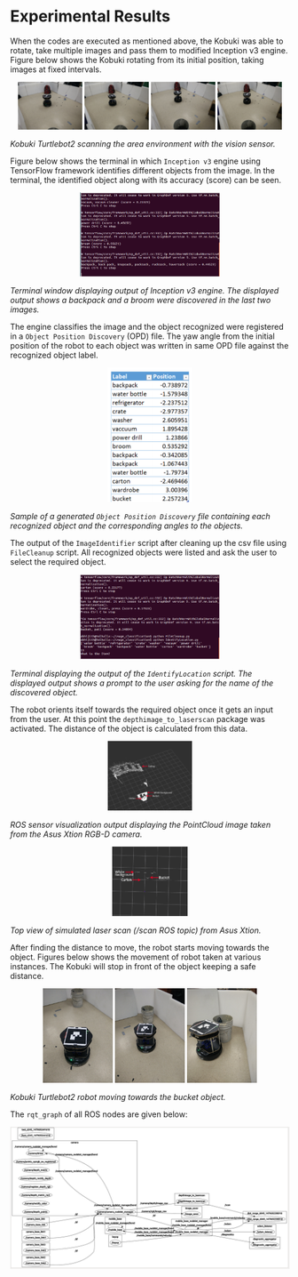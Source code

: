 # Experimental Results

When the codes are executed as mentioned above, the Kobuki was able to rotate, take multiple images and pass them to modified Inception v3 engine. Figure below shows the Kobuki rotating from its initial position, taking images at fixed intervals.

<p align="center">
  <img src="Images/rotate_1.jpg" width="23%"/> <img src="Images/rotate_2.jpg" width="23%"/> <img src="Images/rotate_3.jpg" width="23%"/> <img src="Images/rotate_4.jpg" width="23%"/>
  
  <em>Kobuki Turtlebot2 scanning the area environment with the vision sensor. </em>
</p>

Figure below shows the terminal in which `Inception v3` engine using TensorFlow framework identifies different objects from the image. In the terminal, the identified object along with its accuracy (score) can be seen. 

<p align = "center">
  <img src = "Images/image_classifier.png" width="50%"/>
  
  <em>Terminal window displaying output of Inception v3 engine. The displayed output shows a _backpack_ and a _broom_ were discovered in the last two images.</em>
</p>

The engine classifies the image and the object recognized were registered in a `Object Position Discovery` (OPD) file. The yaw angle from the initial position of the robot to each object was written in same OPD file against the recognized object label. 

<p align = "center">
  <img src = "Images/OPD.png" width="30%"/>
  
  <em> Sample of a generated `Object Position Discovery` file containing each recognized object and the corresponding angles to the objects.</em>
</p>

The output of the `ImageIdentifier` script after cleaning up the csv file using `FileCleanup` script. All recognized objects were listed and ask the user to select the required object. 

<p align = "center">
  <img src = "Images/identifylocation.png" width="50%"/>
  
  <em> Terminal displaying the output of the `IdentifyLocation` script. The displayed output shows a prompt to the user asking for the name of the discovered object.</em>
</p>

The robot orients itself towards the required object once it gets an input from the user. At this point the `depthimage_to_laserscan` package was activated. The distance of the object is calculated from this data.

<p align = "center">
  <img src = "Images/point cloud cropped.png" width="30%"/> 
  
  <em> ROS sensor visualization output displaying the PointCloud image taken from the Asus Xtion RGB-D camera. </em> </p>
  
  <p align = "center"> 
  <img src = "Images/laserscan cropped.png" width="27%"/>
  
  <em>Top view of simulated laser scan (_/scan_ ROS topic) from Asus Xtion. </em>
</p>

After finding the distance to move, the robot starts moving towards the object. Figures below shows the movement of robot taken at various instances. The Kobuki will stop in front of the object keeping a safe distance.

<p align="center">
  <img src="Images/move1.jpg" width="25%"/> <img src="Images/move2.jpg" width="25%"/> <img src="Images/move3.jpg" width="25%"/>

  <em> Kobuki Turtlebot2 robot moving towards the _bucket_ object.</em>
</p>

The `rqt_graph` of all ROS nodes are given below:
<p align = "center">
  <img src = "Images/node_graph.png"/>
</p>
